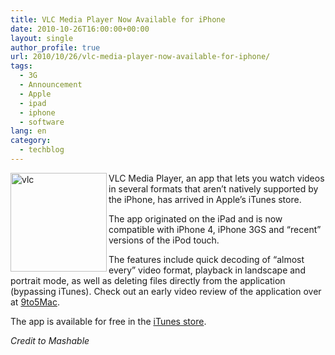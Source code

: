 ```yaml
---
title: VLC Media Player Now Available for iPhone
date: 2010-10-26T16:00:00+00:00
layout: single
author_profile: true
url: 2010/10/26/vlc-media-player-now-available-for-iphone/
tags:
  - 3G
  - Announcement
  - Apple
  - ipad
  - iphone
  - software
lang: en
category: 
  - techblog
---
```

[<img title="vlc" border="0" alt="vlc" align="left" src="http://lh4.ggpht.com/_vaUVXcmC3OI/TMb0IGutG-I/AAAAAAAAC7Y/dpT0_DyAa74/vlc_thumb%5B1%5D.jpg?imgmax=800" width="154" height="158" />](http://lh5.ggpht.com/_vaUVXcmC3OI/TMb0GuPU2qI/AAAAAAAAC7U/f3qudLc_HbU/s1600-h/vlc%5B3%5D.jpg)VLC Media Player, an app that lets you watch videos in several formats that aren’t natively supported by the iPhone, has arrived in Apple’s iTunes store. 

The app originated on the iPad and is now compatible with iPhone 4, iPhone 3GS and “recent” versions of the iPod touch.

The features include quick decoding of “almost every” video format, playback in landscape and portrait mode, as well as deleting files directly from the application (bypassing iTunes). Check out an early video review of the application over at [9to5Mac](http://www.9to5mac.com/32101/vlc-now-available-for-iphone).

The app is available for free in the [iTunes store](http://itunes.apple.com/us/app/vlc-media-player/id390885556?mt=8#).

_Credit to Mashable_